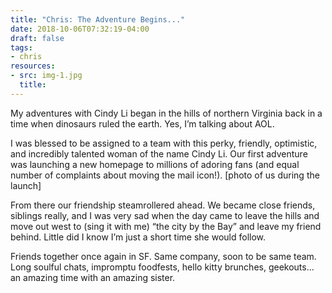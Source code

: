 ```yaml
---
title: "Chris: The Adventure Begins..."
date: 2018-10-06T07:32:19-04:00
draft: false
tags:
- chris
resources:
- src: img-1.jpg
  title:
---
```


My adventures with Cindy Li began in the hills of northern Virginia back in a time when dinosaurs ruled the earth. Yes, I’m talking about AOL.

I was blessed to be assigned to a team with this perky, friendly, optimistic, and incredibly talented woman of the name Cindy Li. Our first adventure was launching a new homepage to millions of adoring fans (and equal number of complaints about moving the mail icon!). [photo of us during the launch]

From there our friendship steamrollered ahead. We became close friends, siblings really, and I was very sad when the day came to leave the hills and move out west to (sing it with me) “the city by the Bay” and leave my friend behind. Little did I know I’m just a short time she would follow.

Friends together once again in SF. Same company, soon to be same team. Long soulful chats, impromptu foodfests, hello kitty brunches, geekouts... an amazing time with an amazing sister.
